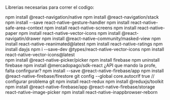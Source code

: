Librerias necesarias para correr el codigo: 

npm install @react-navigation/native 
npm install @react-navigation/stack 
npm install --save react-native-gesture-handler 
npm install react-native-safe-area-context 
npm install react-native-screens
npm install react-native-paper
npm install react-native-vector-icons
npm install @react-navigatin/drawer
npm install @react-native-community/masked-view
npm install react-native-reanimated@latest
npm install react-native-ratings
npm install dayjs
npm i --save-dev @types/react-native-vector-icons
npm install react-native-vector-icons@latest   
npm install @react-native-picker/picker
npm install firebase npm uninstall firebase
npm install @mercadopago/sdk-react ¿API que mando la profe, falta confirgurar?
npm install --save @react-native-firebase/app
npm install @react-native-firebase/firestore
git config --global core.autocrlf true // configurar problema git
npm install react-redux
npm install @reduxjs/toolkit
npm install @react-native-firebase/app @react-native-firebase/storage react-native-image-picker
npm install react-native-inappbrowser-reborn


